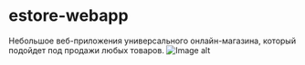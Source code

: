 # estore-webapp
Небольшое веб-приложения универсального онлайн-магазина, который подойдет под продажи любых товаров.
![Image alt](https://github.com/Kurennu/estore-webapp/raw/image.png)
